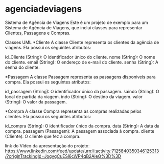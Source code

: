 # agenciadeviagens
Sistema de Agência de Viagens
Este é um projeto de exemplo para um Sistema de Agência de Viagens, que inclui classes para representar Clientes, Passagens e Compras.

Classes UML
*Cliente
A classe Cliente representa os clientes da agência de viagens. Ela possui os seguintes atributos:

id_Cliente (String): O identificador único do cliente.
nome (String): O nome do cliente.
email (String): O endereço de e-mail do cliente.
senha (String): A senha do cliente.

*Passagem
A classe Passagem representa as passagens disponíveis para compra. Ela possui os seguintes atributos:

id_passagem (String): O identificador único da passagem.
saindo (String): O local de partida da viagem.
indo (String): O destino da viagem.
valor (String): O valor da passagem.

*Compra
A classe Compra representa as compras realizadas pelos clientes. Ela possui os seguintes atributos:

id_compra (String): O identificador único da compra.
data (String): A data da compra.
passagem (Passagem): A passagem associada à compra.
cliente (Cliente): O cliente que fez a compra.

link do Vídeo da apresentação do projeto: 
https://www.linkedin.com/feed/update/urn:li:activity:7125840350346125313/?originTrackingId=JogvgCuESl6cWP4qB2AieQ%3D%3D

